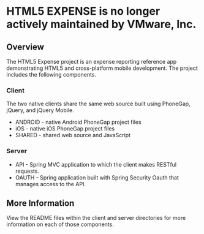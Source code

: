 # HTML5 EXPENSE is no longer actively maintained by VMware, Inc. #

## Overview ##

The HTML5 Expense project is an expense reporting reference app demonstrating HTML5 and cross-platform mobile development. The project includes the following components.

### Client ###

The two native clients share the same web source built using PhoneGap, jQuery, and jQuery Mobile.

* ANDROID - native Android PhoneGap project files
* iOS - native iOS PhoneGap project files
* SHARED - shared web source and JavaScript

### Server ###

* API - Spring MVC application to which the client makes RESTful requests.
* OAUTH - Spring application built with Spring Security Oauth that manages access to the API.

## More Information ##

View the README files within the client and server directories for more information on each of those components.
